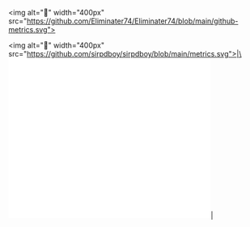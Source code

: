 \<img alt="🦑" width="400px" src="https://github.com/Eliminater74/Eliminater74/blob/main/github-metrics.svg">

\<img alt="🦑" width="400px" src="https://github.com/sirpdboy/sirpdboy/blob/main/metrics.svg">|\<img alt="🦑" width="400px" src="https://github.com/Eliminater74/Eliminater74/blob/main/github-metrics.svg">|
